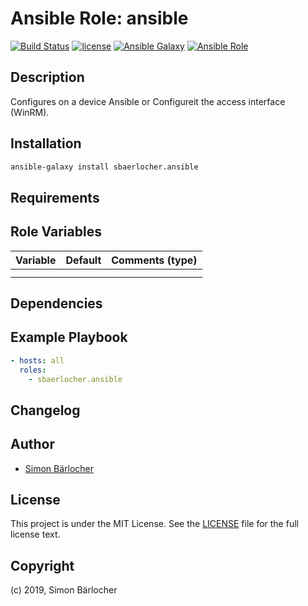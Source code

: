 # Ansible Role: ansible

[![Build Status](https://img.shields.io/travis/sbaerlocher/ansible.ansible.svg?branch=master&style=popout-square)](https://travis-ci.org/sbaerlocher/ansible.ansible) [![license](https://img.shields.io/github/license/mashape/apistatus.svg?style=popout-square)](https://sbaerlo.ch/licence) [![Ansible Galaxy](http://img.shields.io/badge/ansible--galaxy-ansible-blue.svg?style=popout-square)](https://galaxy.ansible.com/sbaerlocher/ansible) [![Ansible Role](https://img.shields.io/ansible/role/d/40190.svg?style=popout-square)](https://galaxy.ansible.com/sbaerlocher/ansible)

## Description

Configures on a device Ansible or Configureit the access interface (WinRM).

## Installation

```bash
ansible-galaxy install sbaerlocher.ansible
```

## Requirements

## Role Variables

| Variable | Default | Comments (type) |
| :------- | :------ | :-------------- |
|          |         |                 |
|          |         |                 |

## Dependencies

## Example Playbook

```yml
- hosts: all
  roles:
    - sbaerlocher.ansible
```

## Changelog

## Author

- [Simon Bärlocher](https://sbaerlocher.ch)

## License

This project is under the MIT License. See the [LICENSE](https://sbaerlo.ch/licence) file for the full license text.

## Copyright

(c) 2019, Simon Bärlocher
